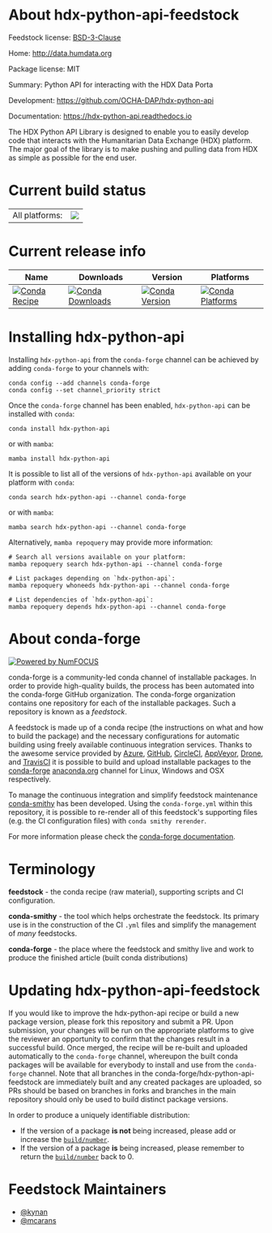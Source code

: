 About hdx-python-api-feedstock
==============================

Feedstock license: [BSD-3-Clause](https://github.com/conda-forge/hdx-python-api-feedstock/blob/main/LICENSE.txt)

Home: http://data.humdata.org

Package license: MIT

Summary: Python API for interacting with the HDX Data Porta

Development: https://github.com/OCHA-DAP/hdx-python-api

Documentation: https://hdx-python-api.readthedocs.io

The HDX Python API Library is designed to enable you to easily develop code
that interacts with the Humanitarian Data Exchange (HDX) platform. The
major goal of the library is to make pushing and pulling data from HDX as
simple as possible for the end user.


Current build status
====================


<table><tr><td>All platforms:</td>
    <td>
      <a href="https://dev.azure.com/conda-forge/feedstock-builds/_build/latest?definitionId=18661&branchName=main">
        <img src="https://dev.azure.com/conda-forge/feedstock-builds/_apis/build/status/hdx-python-api-feedstock?branchName=main">
      </a>
    </td>
  </tr>
</table>

Current release info
====================

| Name | Downloads | Version | Platforms |
| --- | --- | --- | --- |
| [![Conda Recipe](https://img.shields.io/badge/recipe-hdx--python--api-green.svg)](https://anaconda.org/conda-forge/hdx-python-api) | [![Conda Downloads](https://img.shields.io/conda/dn/conda-forge/hdx-python-api.svg)](https://anaconda.org/conda-forge/hdx-python-api) | [![Conda Version](https://img.shields.io/conda/vn/conda-forge/hdx-python-api.svg)](https://anaconda.org/conda-forge/hdx-python-api) | [![Conda Platforms](https://img.shields.io/conda/pn/conda-forge/hdx-python-api.svg)](https://anaconda.org/conda-forge/hdx-python-api) |

Installing hdx-python-api
=========================

Installing `hdx-python-api` from the `conda-forge` channel can be achieved by adding `conda-forge` to your channels with:

```
conda config --add channels conda-forge
conda config --set channel_priority strict
```

Once the `conda-forge` channel has been enabled, `hdx-python-api` can be installed with `conda`:

```
conda install hdx-python-api
```

or with `mamba`:

```
mamba install hdx-python-api
```

It is possible to list all of the versions of `hdx-python-api` available on your platform with `conda`:

```
conda search hdx-python-api --channel conda-forge
```

or with `mamba`:

```
mamba search hdx-python-api --channel conda-forge
```

Alternatively, `mamba repoquery` may provide more information:

```
# Search all versions available on your platform:
mamba repoquery search hdx-python-api --channel conda-forge

# List packages depending on `hdx-python-api`:
mamba repoquery whoneeds hdx-python-api --channel conda-forge

# List dependencies of `hdx-python-api`:
mamba repoquery depends hdx-python-api --channel conda-forge
```


About conda-forge
=================

[![Powered by
NumFOCUS](https://img.shields.io/badge/powered%20by-NumFOCUS-orange.svg?style=flat&colorA=E1523D&colorB=007D8A)](https://numfocus.org)

conda-forge is a community-led conda channel of installable packages.
In order to provide high-quality builds, the process has been automated into the
conda-forge GitHub organization. The conda-forge organization contains one repository
for each of the installable packages. Such a repository is known as a *feedstock*.

A feedstock is made up of a conda recipe (the instructions on what and how to build
the package) and the necessary configurations for automatic building using freely
available continuous integration services. Thanks to the awesome service provided by
[Azure](https://azure.microsoft.com/en-us/services/devops/), [GitHub](https://github.com/),
[CircleCI](https://circleci.com/), [AppVeyor](https://www.appveyor.com/),
[Drone](https://cloud.drone.io/welcome), and [TravisCI](https://travis-ci.com/)
it is possible to build and upload installable packages to the
[conda-forge](https://anaconda.org/conda-forge) [anaconda.org](https://anaconda.org/)
channel for Linux, Windows and OSX respectively.

To manage the continuous integration and simplify feedstock maintenance
[conda-smithy](https://github.com/conda-forge/conda-smithy) has been developed.
Using the ``conda-forge.yml`` within this repository, it is possible to re-render all of
this feedstock's supporting files (e.g. the CI configuration files) with ``conda smithy rerender``.

For more information please check the [conda-forge documentation](https://conda-forge.org/docs/).

Terminology
===========

**feedstock** - the conda recipe (raw material), supporting scripts and CI configuration.

**conda-smithy** - the tool which helps orchestrate the feedstock.
                   Its primary use is in the construction of the CI ``.yml`` files
                   and simplify the management of *many* feedstocks.

**conda-forge** - the place where the feedstock and smithy live and work to
                  produce the finished article (built conda distributions)


Updating hdx-python-api-feedstock
=================================

If you would like to improve the hdx-python-api recipe or build a new
package version, please fork this repository and submit a PR. Upon submission,
your changes will be run on the appropriate platforms to give the reviewer an
opportunity to confirm that the changes result in a successful build. Once
merged, the recipe will be re-built and uploaded automatically to the
`conda-forge` channel, whereupon the built conda packages will be available for
everybody to install and use from the `conda-forge` channel.
Note that all branches in the conda-forge/hdx-python-api-feedstock are
immediately built and any created packages are uploaded, so PRs should be based
on branches in forks and branches in the main repository should only be used to
build distinct package versions.

In order to produce a uniquely identifiable distribution:
 * If the version of a package **is not** being increased, please add or increase
   the [``build/number``](https://docs.conda.io/projects/conda-build/en/latest/resources/define-metadata.html#build-number-and-string).
 * If the version of a package **is** being increased, please remember to return
   the [``build/number``](https://docs.conda.io/projects/conda-build/en/latest/resources/define-metadata.html#build-number-and-string)
   back to 0.

Feedstock Maintainers
=====================

* [@kynan](https://github.com/kynan/)
* [@mcarans](https://github.com/mcarans/)

